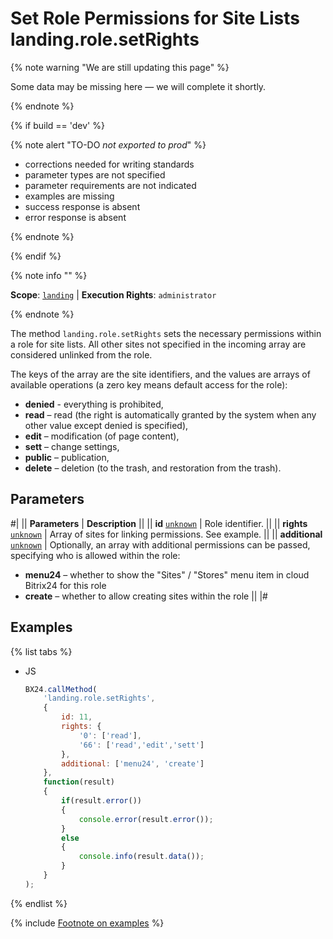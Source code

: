 # Set Role Permissions for Site Lists landing.role.setRights

{% note warning "We are still updating this page" %}

Some data may be missing here — we will complete it shortly.

{% endnote %}

{% if build == 'dev' %}

{% note alert "TO-DO _not exported to prod_" %}

- corrections needed for writing standards
- parameter types are not specified
- parameter requirements are not indicated
- examples are missing
- success response is absent
- error response is absent

{% endnote %}

{% endif %}

{% note info "" %}

**Scope**: [`landing`](../../../scopes/permissions.md) | **Execution Rights**: `administrator`

{% endnote %}

The method `landing.role.setRights` sets the necessary permissions within a role for site lists. All other sites not specified in the incoming array are considered unlinked from the role.

The keys of the array are the site identifiers, and the values are arrays of available operations (a zero key means default access for the role):

- **denied** - everything is prohibited,
- **read** – read (the right is automatically granted by the system when any other value except denied is specified),
- **edit** – modification (of page content),
- **sett** – change settings,
- **public** – publication,
- **delete** – deletion (to the trash, and restoration from the trash).

## Parameters

#|
|| **Parameters** | **Description** ||
|| **id**
[`unknown`](../../../data-types.md) | Role identifier. ||
|| **rights**
[`unknown`](../../../data-types.md) | Array of sites for linking permissions. See example. ||
|| **additional**
[`unknown`](../../../data-types.md) | Optionally, an array with additional permissions can be passed, specifying who is allowed within the role:
- **menu24** – whether to show the "Sites" / "Stores" menu item in cloud Bitrix24 for this role
- **create** – whether to allow creating sites within the role ||
|#

## Examples

{% list tabs %}

- JS

    ```js
    BX24.callMethod(
        'landing.role.setRights',
        {
            id: 11,
            rights: {
                '0': ['read'],
                '66': ['read','edit','sett']
            },
            additional: ['menu24', 'create']
        },
        function(result)
        {
            if(result.error())
            {
                console.error(result.error());
            }
            else
            {
                console.info(result.data());
            }
        }
    );
    ```

{% endlist %}

{% include [Footnote on examples](../../../../_includes/examples.md) %}
